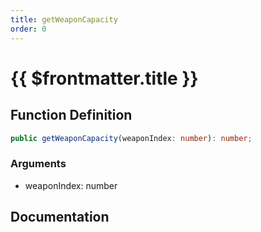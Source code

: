 ```yaml
---
title: getWeaponCapacity
order: 0
---
```


# {{ $frontmatter.title }}

## Function Definition

```ts
public getWeaponCapacity(weaponIndex: number): number;
```

### Arguments

* weaponIndex: number

## Documentation

<!--@include: ./parts/getWeaponCapacity.md-->

